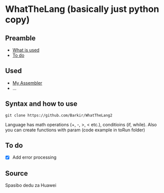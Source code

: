 # WhatTheLang (basically just python copy)

## Preamble
- [What is used](#used)
- [To do](#to-do)

## Used
- [My Assembler](https://github.com/Barkir/Compiler)
- ...

## Syntax and how to use
```
git clone https://github.com/Barkir/WhatTheLang2
```
Language has math operations (+, -, >, < etc.), conditioins (if, while).
Also you can create functions with param (code example in toRun folder)

## To do
- [x] Add error processing


## Source
Spasibo dedu za Huawei
